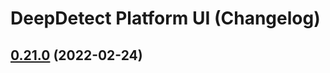 # DeepDetect Platform UI (Changelog)

## [0.21.0](https://github.com/jolibrain/platform_ui/compare/v0.20.9...v0.21.0) (2022-02-24)
